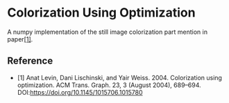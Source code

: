 # Colorization Using Optimization

A numpy implementation of the still image colorization part mention in paper[[1]](1).

## Reference
 - <a id="1">[1]</a>
   Anat Levin, Dani Lischinski, and Yair Weiss. 2004. Colorization using optimization. ACM Trans. Graph. 23, 3 (August 2004), 689–694. DOI:https://doi.org/10.1145/1015706.1015780
